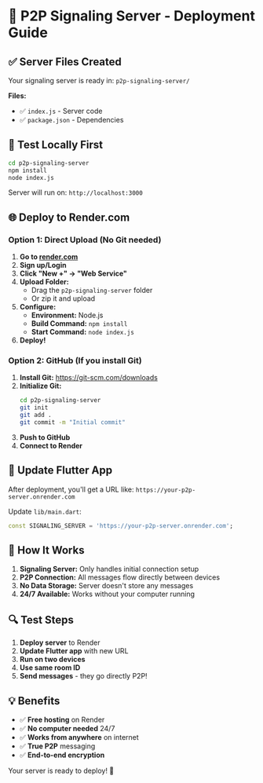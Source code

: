 # 🚀 P2P Signaling Server - Deployment Guide

## ✅ Server Files Created

Your signaling server is ready in: `p2p-signaling-server/`

**Files:**
- ✅ `index.js` - Server code
- ✅ `package.json` - Dependencies

## 🔧 Test Locally First

```bash
cd p2p-signaling-server
npm install
node index.js
```

Server will run on: `http://localhost:3000`

## 🌐 Deploy to Render.com

### Option 1: Direct Upload (No Git needed)

1. **Go to [render.com](https://render.com)**
2. **Sign up/Login**
3. **Click "New +" → "Web Service"**
4. **Upload Folder:**
   - Drag the `p2p-signaling-server` folder
   - Or zip it and upload
5. **Configure:**
   - **Environment:** Node.js
   - **Build Command:** `npm install`
   - **Start Command:** `node index.js`
6. **Deploy!**

### Option 2: GitHub (If you install Git)

1. **Install Git:** https://git-scm.com/downloads
2. **Initialize Git:**
   ```bash
   cd p2p-signaling-server
   git init
   git add .
   git commit -m "Initial commit"
   ```
3. **Push to GitHub**
4. **Connect to Render**

## 📱 Update Flutter App

After deployment, you'll get a URL like:
`https://your-p2p-server.onrender.com`

Update `lib/main.dart`:
```dart
const SIGNALING_SERVER = 'https://your-p2p-server.onrender.com';
```

## 🎯 How It Works

1. **Signaling Server:** Only handles initial connection setup
2. **P2P Connection:** All messages flow directly between devices
3. **No Data Storage:** Server doesn't store any messages
4. **24/7 Available:** Works without your computer running

## 🔍 Test Steps

1. **Deploy server** to Render
2. **Update Flutter app** with new URL
3. **Run on two devices**
4. **Use same room ID**
5. **Send messages** - they go directly P2P!

## 💡 Benefits

- ✅ **Free hosting** on Render
- ✅ **No computer needed** 24/7
- ✅ **Works from anywhere** on internet
- ✅ **True P2P** messaging
- ✅ **End-to-end encryption**

Your server is ready to deploy! 🚀
